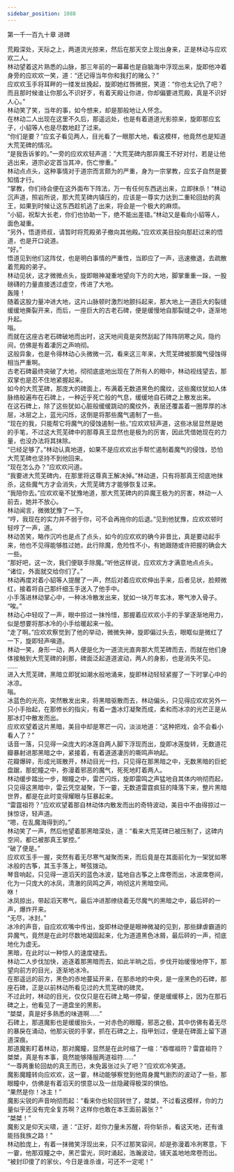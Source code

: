 ```yaml
---
sidebar_position: 1088
---
```

 第一千一百九十章 进碑


荒殿深处，天际之上，两道流光掠来，然后在那天空上现出身来，正是林动与应欢欢二人。  
林动望着这片熟悉的山脉，那三年前的一幕幕也是自脑海中浮现出来，旋即他冲着身旁的应欢欢一笑，道：“还记得当年你和我打的赌么？”  
应欢欢玉手将耳畔的一缕发丝挽起，旋即她红唇微抿，笑道：“你也太记仇了吧？而且那时候谁让你那么不识好歹，有着天殿让你进，你却偏要进荒殿，真是不识好人心。”  
林动笑了笑，当年的事，如今想来，却是那般地让人怀念。  
在林动二人出现在这里不久后，那遥远处，也是有着道道光影掠来，旋即那应玄子，小貂等人也是尽数地赶了过来。  
“你们是要？”应玄子看见两人，目光看了一眼那大地，看这模样，他竟然也是知道大荒芜碑的情况。  
“是我告诉爹的。”一旁的应欢欢轻声道：“大荒芜碑内那异魔王不好对付，若是让他逃出来，道宗必定首当其冲，伤亡惨重。”  
林动点点头，这种事情对于道宗而言颇为的严重，身为一宗掌教，应玄子自然是要知情才行。  
“掌教，你们待会便在这外面布下阵法，万一有任何东西逃出来，立即抹杀！”林动沉声道，照岩所说，那大荒芜碑内镇压的，应该是一尊实力达到二重轮回劫的真王，如果到时候让这东西趁机逃了出来，将会是一个极大的麻烦。  
“小貂，祝犁大长老，你们也协助一下，绝不能出差错。”林动又是看向小貂等人，面色凝重。  
“另外，悟道师叔，请暂时将荒殿弟子撤向其他殿。”应欢欢美目投向那赶过来的悟道，也是开口说道。  
“好。”  
悟道见到他们这阵仗，也是明白事情的严重性，当即应了一声，迅速撤退，去疏散着荒殿的弟子。  
林动见状，这才微微点头，旋即眼神凝重地望向下方的大地，脚掌重重一跺，一股磅礴的力量直接透过虚空，传进了大地。  
轰隆！  
随着这股力量冲进大地，这片山脉顿时激烈地颤抖起来，那大地上一道巨大的裂缝缓缓地撕裂开来，而后，一座巨大的古老石碑，便是缓慢地自那裂缝之中，逐渐地升起。  
嗡。  
而就在这座古老石碑破地而出时，这天地间竟是突然刮起了阵阵阴寒之风，隐约间，仿佛是有着凄厉之声响彻。  
这般异象，也是令得林动心头微微一沉，看来这三年来，大荒芜碑被那魔气侵蚀得相当严重啊。  
古老石碑最终突破了大地，彻彻底底地出现在了所有人的眼中，林动视线望去，那双掌也是忍不住地紧握起来。  
如今的大荒芜碑，那庞大的碑面上，布满着无数道黑色的魔纹，这些魔纹犹如人体脉络般遍布在石碑上，一种近乎死亡般的气息，缓缓地自石碑之上散发出来。  
在这石碑上，除了这些犹如心脏般缓缓跳动的魔纹外，表层还覆盖着一圈厚厚的冰层，冰层之上，蓝光闪烁，这倒是将那些魔气遏制了一些。  
“现在的我，只能帮它将魔气的侵蚀遏制一些。”应欢欢轻声道，这些冰层显然是她的手笔，不过这大荒芜碑中的那尊真王显然也是极为的厉害，因此凭借她现在的力量，也没办法将其抹除。  
“已经足够了。”林动认真地道，如果不是应欢欢出手帮忙遏制着魔气的侵蚀，恐怕大荒芜碑也坚持不到他回来。  
“现在怎么办？”应欢欢问道。  
“我要进大荒芜碑内，在那里将这尊真王解决掉。”林动道，只有将那真王彻底地抹杀，这些魔气方才会消失，大荒芜碑方才能够恢复过来。  
“我陪你去。”应欢欢毫不犹豫地道，那大荒芜碑内的异魔王极为的厉害，林动一人前去，她并不放心。  
林动闻言，微微犹豫了一下。  
“哼，我现在的实力并不弱于你，可不会再拖你的后退。”见到他犹豫，应欢欢顿时轻哼了一声，道。  
林动苦笑，略作沉吟也是点了点头，如今的应欢欢的确今非昔比，真是要动起手来，他也不见得能够胜过她，此行除魔，危险性不小，有她跟随或许把握的确会大一些。  
“那好吧，这一次，我们便联手除魔。”听他这样说，应欢欢方才满意地点点头。  
“诸位，外面就交给你们了。”  
林动再度对着小貂等人提醒了一声，然后对着应欢欢伸出手来，后者见状，脸颊微红，接着将自己那纤细玉手送入了他手中。  
小手落进林动掌心中，一种冰冷散发出来，犹如一块万年玄冰，寒气渗入骨子。  
“唉。”  
林动心中轻叹了一声，眼中掠过一抹怜惜，那握着应欢欢小手的手掌逐渐地用力，似是想要将那冰冷的小手给暖起来一般。  
“走了啊。”应欢欢察觉到了他的举动，微微失神，旋即偏过头去，眼眶似是微红了一下，旋即轻声嗔道。  
林动一笑，身形一动，两人便是化为一道流光直奔那大荒芜碑而去，而就在他们身体接触到大荒芜碑的刹那，碑面泛起道道波动，两人的身影，也是消失不见。  
……  
进入大荒芜碑，黑暗立即犹如潮水般地涌来，旋即林动轻轻紧握了一下时掌心中的冰凉。  
嗡。  
冰蓝色的光亮，突然散发出来，将黑暗驱散而去，林动偏头，只见得应欢欢另外一只小手抬起，在那修长的指尖，有着一盏冰灯凝聚而成，柔和而冰凉的光芒正是从那冰灯中散发而出。  
应欢欢望着这片黑暗，美目中却是寒芒一闪，淡淡地道：“这种把戏，会不会看小看人了？”  
话音一落，只见得一朵庞大的冰莲自两人脚下浮现而出，旋即冰莲旋转，无数道花瓣暴射进那黑暗之中，紧接着，有着道道凄厉的嘶鸣声响起。  
花瓣爆碎，形成光斑散开，林动目光一扫，只见得在那黑暗之中，无数黑暗的巨蛇盘踞，那蛇瞳之中，弥漫着邪恶的魔气，死死地盯着两人。  
林动缓步踏出一步，眼瞳之中，雷芒闪烁，旋即雷鸣之声猛地自其体内响彻而起，只见得这黑暗中，雷云凭空凝聚，下一霎，无数道雷霆疯狂的降落下来，整片黑暗世界，都是在此时变得耀眼与狂暴起来。  
“雷霆祖符？”应欢欢望着那自林动体内散发而出的奇特波动，美目中不由得掠过一抹惊讶，轻声道。  
“嗯，在乱魔海得到的。”  
林动笑了一声，然后他望着那黑暗深处，道：“看来大荒芜碑已被压制了，这碑内空间，都已被那真王掌控。”  
“破了便是。”  
应欢欢玉手一握，突然有着无尽寒气凝聚而来，而后竟是在其面前化为一架犹如寒冰般的古筝，其玉手落上，琴弦拨动。  
琴音响起，只见得一道滔天的蓝色冰波，猛地自古筝之上席卷而出，冰波席卷间，化为一只庞大的冰凤，清澈的凤鸣之声，响彻这片黑暗空间。  
咻！  
冰凤掠出，带起滔天寒气，最后冲进那缭绕着无尽魔气的黑暗之中，最后砰的一声，爆炸开来。  
“无尽，冰封。”  
冰冷的声音，自应欢欢嘴中传出，旋即林动便是眼神微凝的见到，那些肆虐霸道的异魔气，竟然是在此时尽数地凝固起来，化为道道黑色冰屑，最后砰的一声，彻底地化为虚无。  
黑暗，在此时以一种惊人的速度褪去。  
林动二人步伐加快，追逐着那黑暗而去，如此半晌之后，步伐开始缓慢地停下，那望向前方的目光，逐渐地冰冷。  
在那遥远的前方，黑色的赤地蔓延开来，在那赤地的中央，是一座黑色的石碑，那座石碑，正是以前林动所看见过的大荒芜碑的碑灵。  
不过此时，林动的目光，仅仅只是在石碑上略一停留，便是缓缓移上，因为在那石碑之上，他看见了一道盘坐的黑影。  
“桀桀，真是好多熟悉的味道啊……”  
石碑上，那道魔影也是缓缓抬头，一对赤色的眼瞳，邪恶之极，其中仿佛有着无尽的暴戾在涌动，他那尖锐的手掌，抓在石碑之上，指甲划过，便是在碑面上留下道道深痕。  
那道魔影盯着林动，那对魔瞳，显然是在此时缩了一缩：“吞噬祖符？雷霆祖符？桀桀，真是有本事，竟然能够降服两道祖符……”  
“一尊两重轮回劫的真王而已，未免嚣张过头了吧？”应欢欢冷笑道。  
魔影魔瞳转向应欢欢，这一霎，林动能够察觉到他周身魔气剧烈的波动了一些，那眼瞳中，仿佛是有着滔天的恨意以及一丝隐藏得极深的惧怕。  
“果然是你！冰主！”  
魔影尖锐的声音响彻而起：“看来你也轮回转世了，桀桀，不过看这模样，你的力量似乎还没有完全复苏啊？这样你也敢在本王面前嚣张？”  
“桀桀！”  
魔影又是仰天尖啸，道：“正好，趁你力量未苏醒，将你斩杀，看这天地，还有谁能挡我族之路！”  
林动脸庞上，有着一抹微笑浮现出来，只不过那笑容间，却是弥漫着冷冽寒意，下一霎，他那双瞳之中，黑芒雷光，同时涌起，浩瀚波动，铺天盖地地席卷而出。  
“被封印傻了的家伙，今日是谁杀谁，可还不一定呢！”  
  
  
